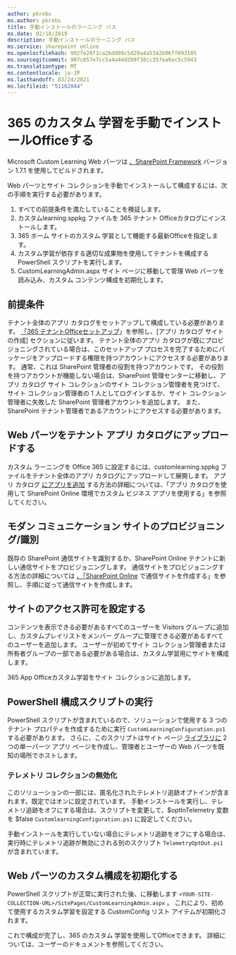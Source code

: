 ```yaml
---
author: pkrebs
ms.author: pkrebs
title: 手動インストールのラーニング パス
ms.date: 02/18/2019
description: 手動インストールのラーニング パス
ms.service: sharepoint online
ms.openlocfilehash: 992fe28f1ca2bdd09c5d29a4a5342b06ff093105
ms.sourcegitcommit: 907c657e7cc5a4a44d2b9f38cc35fea9ac5c5943
ms.translationtype: MT
ms.contentlocale: ja-JP
ms.lasthandoff: 03/24/2021
ms.locfileid: "51162844"
---
```

# <a name="manually-installing-and-configuring-custom-learning-for-office-365"></a>365 のカスタム 学習を手動でインストールOfficeする

Microsoft Custom Learning Web パーツは [、SharePoint Framework](/sharepoint/dev/spfx/sharepoint-framework-overview) バージョン 1.7.1 を使用してビルドされます。

Web パーツとサイト コレクションを手動でインストールして構成するには、次の手順を実行する必要があります。

1. すべての前提条件を満たしていることを検証します。
1. カスタムlearning.sppkg ファイルを 365 テナント Officeカタログにインストールします。
1. 365 ホーム サイトのカスタム 学習として機能する最新Officeを指定します。
1. カスタム学習が依存する適切な成果物を使用してテナントを構成する PowerShell スクリプトを実行します。
1. CustomLearningAdmin.aspx サイト ページに移動して管理 Web パーツを読み込み、カスタム コンテンツ構成を初期化します。

## <a name="prerequisites"></a>前提条件

テナント全体のアプリ カタログをセットアップして構成している必要があります。 [「365 テナントOfficeセットアップ](/sharepoint/dev/spfx/set-up-your-developer-tenant#create-app-catalog-site)」を参照し、[アプリ カタログ サイトの作成] セクションに従います。 テナント全体のアプリ カタログが既にプロビジョニングされている場合は、このセットアップ プロセスを完了するためにパッケージをアップロードする権限を持つアカウントにアクセスする必要があります。 通常、これは SharePoint 管理者の役割を持つアカウントです。 その役割を持つアカウントが機能しない場合は、SharePoint 管理センターに移動し、アプリ カタログ サイト コレクションのサイト コレクション管理者を見つけて、サイト コレクション管理者の 1 人としてログインするか、サイト コレクション管理者に失敗した SharePoint 管理者アカウントを追加します。 また、SharePoint テナント管理者であるアカウントにアクセスする必要があります。

## <a name="upload-the-web-part-to-the-tenant-app-catalog"></a>Web パーツをテナント アプリ カタログにアップロードする

カスタム ラーニングを Office 365 に設定するには、customlearning.sppkg ファイルをテナント全体のアプリ カタログにアップロードして展開します。 アプリ カタログ [にアプリを追加](/sharepoint/use-app-catalog) する方法の詳細については、「アプリ カタログを使用して SharePoint Online 環境でカスタム ビジネス アプリを使用する」を参照してください。

## <a name="provisionidentify-modern-communication-site"></a>モダン コミュニケーション サイトのプロビジョニング/識別

既存の SharePoint 通信サイトを識別するか、SharePoint Online テナントに新しい通信サイトをプロビジョニングします。 通信サイトをプロビジョニングする方法の詳細については [、「SharePoint Online](https://support.office.com/article/create-a-communication-site-in-sharepoint-online-7fb44b20-a72f-4d2c-9173-fc8f59ba50eb) で通信サイトを作成する」を参照し、手順に従って通信サイトを作成します。

## <a name="set-permissions-for-the-site"></a>サイトのアクセス許可を設定する

コンテンツを表示できる必要があるすべてのユーザーを Visitors グループに追加し、カスタムプレイリストをメンバー グループに管理できる必要があるすべてのユーザーを追加します。 ユーザーが初めてサイト コレクション管理者または所有者グループの一部である必要がある場合は、カスタム学習用にサイトを構成します。

365 App Officeカスタム学習をサイト コレクションに追加します。

## <a name="execute-powershell-configuration-script"></a>PowerShell 構成スクリプトの実行

PowerShell スクリプトが含まれているので、ソリューションで使用する 3 つのテナント プロパティを作成するために実行 `CustomLearningConfiguration.ps1` する必要があります。 [](/sharepoint/dev/spfx/tenant-properties) さらに、このスクリプトはサイト ページ [ライブラリに](/sharepoint/dev/spfx/web-parts/single-part-app-pages) 2 つの単一パーツ アプリ ページを作成し、管理者とユーザーの Web パーツを既知の場所でホストします。

### <a name="disabling-telemetry-collection"></a>テレメトリ コレクションの無効化

このソリューションの一部には、匿名化されたテレメトリ追跡オプトインが含まれます。既定ではオンに設定されています。 手動インストールを実行し、テレメトリ追跡をオフにする場合は、スクリプトを変更して、$optInTelemetry 変数を $false `CustomlearningConfiguration.ps1` に設定してください。

手動インストールを実行していない場合にテレメトリ追跡をオフにする場合は、実行時にテレメトリ追跡が無効にされる別のスクリプト `TelemetryOptOut.ps1` が含まれています。

## <a name="initialize-web-part-custom-configuration"></a>Web パーツのカスタム構成を初期化する

PowerShell スクリプトが正常に実行された後、に移動します `<YOUR-SITE-COLLECTION-URL>/SitePages/CustomLearningAdmin.aspx` 。 これにより、初めて使用するカスタム学習を設定する CustomConfig リスト アイテムが初期化されます。

これで構成が完了し、365 のカスタム 学習を使用してOfficeできます。 詳細については、ユーザーのドキュメントを参照してください。
